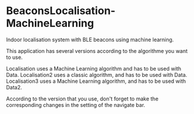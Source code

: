 # BeaconsLocalisation-MachineLearning
Indoor localisation system with BLE beacons using machine learning.

This application has several versions according to the algorithme you want to use.

Localisation uses a Machine Learning algorithm and has to be used with Data.
Localisation2 uses a classic algorithm, and has to be used with Data.
Localisation3 uses a Machine Learning algorithm, and has to be used with Data2.

According to the version that you use, don't forget to make the corresponding changes in the setting of the navigate bar.
